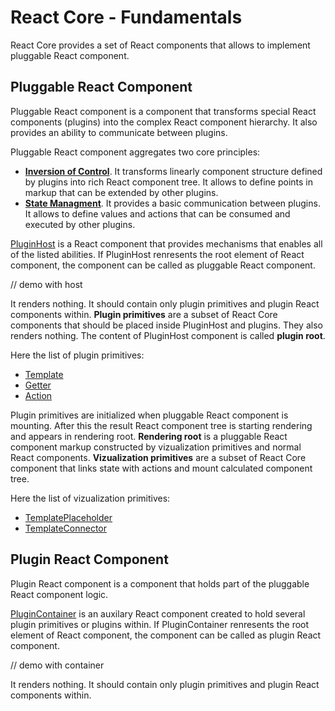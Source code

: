 # React Core - Fundamentals

React Core provides a set of React components that allows to implement pluggable React component.

## Pluggable React Component

Pluggable React component is a component that transforms special React components (plugins) into the complex React component hierarchy. It also provides an ability to communicate between plugins.

Pluggable React component aggregates two core principles:

- **[Inversion of Control](https://en.wikipedia.org/wiki/Inversion_of_control)**. It transforms linearly component structure defined by plugins into rich React component tree. It allows to define points in markup that can be extended by other plugins.
- **[State Managment](https://en.wikipedia.org/wiki/State_management)**. It provides a basic communication between plugins. It allows to define values and actions that can be consumed and executed by other plugins.

[PluginHost](../reference/plugin-host.md) is a React component that provides mechanisms that enables all of the listed abilities. If PluginHost renresents the root element of React component, the component can be called as pluggable React component.

// demo with host

It renders nothing. It should contain only plugin primitives and plugin React components within. **Plugin primitives** are a subset of React Core components that should be placed inside PluginHost and plugins. They also renders nothing. The content of PluginHost component is called **plugin root**.

Here the list of plugin primitives:

- [Template](../reference/template.md)
- [Getter](../reference/getter.md)
- [Action](../reference/action.md)

Plugin primitives are initialized when pluggable React component is mounting. After this the result React component tree is starting rendering and appears in rendering root. **Rendering root** is a pluggable React component markup constructed by vizualization primitives and normal React components. **Vizualization primitives** are a subset of React Core component that links state with actions and mount calculated component tree.

Here the list of vizualization primitives:

- [TemplatePlaceholder](../reference/template-placeholder.md)
- [TemplateConnector](../reference/template-connector.md)

## Plugin React Component

Plugin React component is a component that holds part of the pluggable React component logic.

[PluginContainer](../reference/plugin-container.md) is an auxilary React component created to hold several plugin primitives or plugins within. If PluginContainer renresents the root element of React component, the component can be called as plugin React component.

// demo with container

It renders nothing. It should contain only plugin primitives and plugin React components within.
